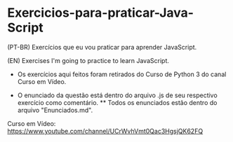# Exercicios-para-praticar-Java-Script
(PT-BR) Exercícios que eu vou praticar para aprender JavaScript.

(EN) Exercises I'm going to practice to learn JavaScript.

* Os exercícios aqui feitos foram retirados do Curso de Python 3 do canal Curso em Vídeo.

* O enunciado da questão está dentro do arquivo .js de seu respectivo exercício como comentário.
** Todos os enunciados estão dentro do arquivo "Enunciados.md".

Curso em Vídeo: https://www.youtube.com/channel/UCrWvhVmt0Qac3HgsjQK62FQ   